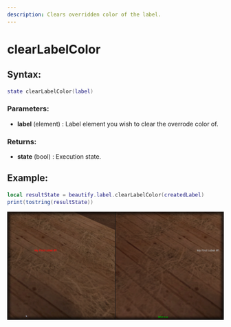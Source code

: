```yaml
---
description: Clears overridden color of the label.
---
```


# clearLabelColor

## **Syntax:**

```lua
state clearLabelColor(label)
```

### **Parameters:**

* **label** \(element\) : Label element you wish to clear the overrode color of.

### **Returns:**

* **state** \(bool\) : Execution state.

## **Example:**

```lua
local resultState = beautify.label.clearLabelColor(createdLabel)
print(tostring(resultState))
```

![](../../.gitbook/assets/clearlabelcolor.png)
